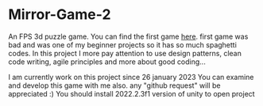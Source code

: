 # Mirror-Game-2
An FPS 3d puzzle game.
You can find the first game [here](https://github.com/muhammet484/Mirror-Game).
first game was bad and was one of my beginner projects so it has so much spaghetti codes. 
In this project I more pay attention to use design patterns, clean code writing, agile principles and more about good coding...

I am currently work on this project since 26 january 2023
You can examine and develop this game with me also. any "github request" will be appreciated :)
You should install 2022.2.3f1 version of unity to open project
